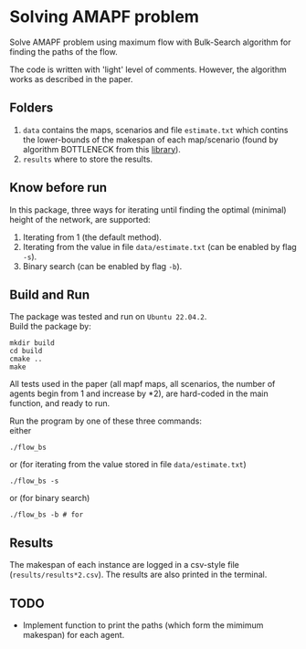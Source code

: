 # Solving AMAPF problem


Solve AMAPF problem using maximum flow with Bulk-Search algorithm for finding the paths of the flow.

The code is written with 'light' level of comments. However, the algorithm works as described in the paper.

## Folders
1. `data` contains the maps, scenarios and file `estimate.txt` which contins the lower-bounds of the makespan of each map/scenario (found by algorithm BOTTLENECK from this [library](https://github.com/Kei18/tswap/blob/master/unlabeled_mapf/src/flow_network.cpp)).
2. `results` where to store the results.

## Know before run
In this package, three ways for iterating until finding the optimal (minimal) height of the network, are supported:
1. Iterating from 1 (the default method).
2. Iterating from the value in file `data/estimate.txt` (can be enabled by flag `-s`).
3. Binary search (can be enabled by flag `-b`).

## Build and Run
The package was tested and run on `Ubuntu 22.04.2`.\
Build the package by:
```
mkdir build
cd build
cmake ..
make
```

All tests used in the paper (all mapf maps, all scenarios, the number of agents begin from 1 and increase by *2), are hard-coded in the main function, and ready to run.

Run the program by one of these three commands:\
either
```
./flow_bs 
```
or (for iterating from the value stored in file `data/estimate.txt`)
```
./flow_bs -s
```
or (for binary search)
```
./flow_bs -b # for 
```

## Results
The makespan of each instance are logged in a csv-style file (`results/results*2.csv`). The results are also printed in the terminal.
## TODO
- Implement function to print the paths (which form the mimimum makespan) for each agent.
